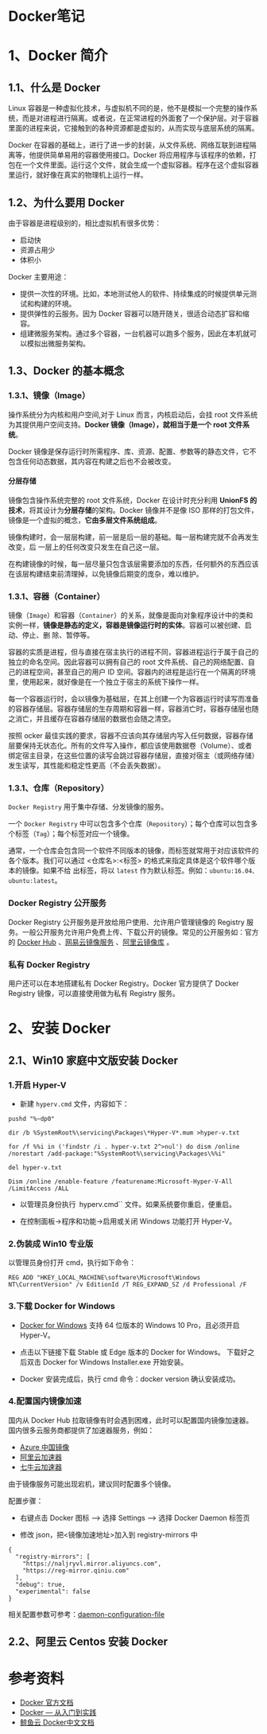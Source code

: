 Docker笔记
====================

# 1、Docker 简介

## 1.1、什么是 Docker
Linux 容器是一种虚拟化技术，与虚拟机不同的是，他不是模拟一个完整的操作系统，而是对进程进行隔离。或者说，在正常进程的外面套了一个保护层。对于容器里面的进程来说，它接触到的各种资源都是虚拟的，从而实现与底层系统的隔离。

Docker 在容器的基础上，进行了进一步的封装，从文件系统、网络互联到进程隔离等，他提供简单易用的容器使用接口。Docker 将应用程序与该程序的依赖，打包在一个文件里面。运行这个文件，就会生成一个虚拟容器。程序在这个虚拟容器里运行，就好像在真实的物理机上运行一样。

## 1.2、为什么要用 Docker
由于容器是进程级别的，相比虚拟机有很多优势：
- 启动快
- 资源占用少
- 体积小

Docker 主要用途：
- 提供一次性的环境。比如，本地测试他人的软件、持续集成的时候提供单元测试和构建的环境。
- 提供弹性的云服务。因为 Docker 容器可以随开随关，很适合动态扩容和缩容。
- 组建微服务架构。通过多个容器，一台机器可以跑多个服务，因此在本机就可以模拟出微服务架构。

## 1.3、Docker 的基本概念

### 1.3.1、镜像（Image）
操作系统分为内核和用户空间,对于 Linux 而言，内核启动后，会挂 root 文件系统为其提供用户空间支持。**Docker 镜像（Image），就相当于是一个 root 文件系统**。

Docker 镜像是保存运行时所需程序、库、资源、配置、参数等的静态文件，它不包含任何动态数据，其内容在构建之后也不会被改变。

#### 分层存储
镜像包含操作系统完整的 root	文件系统，Docker 在设计时充分利用	**UnionFS 的技术**，将其设计为**分层存储**的架构。Docker 镜像并不是像 ISO
那样的打包文件，镜像是一个虚拟的概念，**它由多层文件系统组成**。

镜像构建时，会一层层构建，前一层是后一层的基础。每一层构建完就不会再发生改变，后 一层上的任何改变只发生在自己这一层。

在构建镜像的时候，每一层尽量只包含该层需要添加的东西，任何额外的东西应该在该层构建结束前清理掉，以免镜像后期变的庞杂，难以维护。

### 1.3.1、容器（Container）
镜像（``Image``）和容器（``Container``）的关系，就像是面向对象程序设计中的类和实例一样，**镜像是静态的定义，容器是镜像运行时的实体**。容器可以被创建、启动、停止、删 除、暂停等。

容器的实质是进程，但与直接在宿主执行的进程不同，容器进程运行于属于自己的独立的命名空间。因此容器可以拥有自己的 root	文件系统、自己的网络配置、自己的进程空间，甚至自己的用户 ID	空间。容器内的进程是运行在一个隔离的环境里，使用起来，就好像是在一个独立于宿主的系统下操作一样。

每一个容器运行时，会以镜像为基础层，在其上创建一个为容器运行时读写而准备的容器存储层。容器存储层的生存周期和容器一样，容器消亡时，容器存储层也随之消亡，并且缓存在容器存储层的数据也会随之清空。

按照 ocker 最佳实践的要求，容器不应该向其存储层内写入任何数据，容器存储层要保持无状态化。所有的文件写入操作，都应该使用数据卷（Volume）、或者绑定宿主目录，在这些位置的读写会跳过容器存储层，直接对宿主（或网络存储）发生读写，其性能和稳定性更高（不会丢失数据）。

### 1.3.1、仓库（Repository）
``Docker Registry`` 用于集中存储、分发镜像的服务。

一个 ``Docker	Registry`` 中可以包含多个仓库（``Repository``）；每个仓库可以包含多个标签（``Tag``）；每个标签对应一个镜像。

通常，一个仓库会包含同一个软件不同版本的镜像，而标签就常用于对应该软件的各个版本。我们可以通过	 <仓库名>:<标签> 的格式来指定具体是这个软件哪个版本的镜像。如果不给 出标签，将以	``latest`` 作为默认标签。例如：``ubuntu:16.04、ubuntu:latest``。

### Docker Registry	公开服务
Docker Registry	公开服务是开放给用户使用、允许用户管理镜像的	Registry 服务。一般公开服务允许用户免费上传、下载公开的镜像。常见的公开服务如：官方的 [Docker	Hub](https://hub.docker.com/) 、[网易云镜像服务](https://c.163.com/hub#/m/library/) 、[阿里云镜像库](https://cr.console.aliyun.com/) 。

### 私有 Docker Registry
用户还可以在本地搭建私有 Docker	Registry。Docker 官方提供了 Docker	Registry 镜像，可以直接使用做为私有	Registry 服务。

# 2、安装 Docker

## 2.1、Win10 家庭中文版安装 Docker

### 1.开启 Hyper-V

- 新建 ``hyperv.cmd`` 文件，内容如下：
```text
pushd "%~dp0"

dir /b %SystemRoot%\servicing\Packages\*Hyper-V*.mum >hyper-v.txt

for /f %%i in ('findstr /i . hyper-v.txt 2^>nul') do dism /online /norestart /add-package:"%SystemRoot%\servicing\Packages\%%i"

del hyper-v.txt

Dism /online /enable-feature /featurename:Microsoft-Hyper-V-All /LimitAccess /ALL
```
- 以管理员身份执行` `hyperv.cmd`` 文件。如果系统要你重启，便重启。

- 在控制面板->程序和功能->启用或关闭 Windows 功能打开 Hyper-V。

### 2.伪装成 Win10 专业版
以管理员身份打开 cmd，执行如下命令：
```text
REG ADD "HKEY_LOCAL_MACHINE\software\Microsoft\Windows NT\CurrentVersion" /v EditionId /T REG_EXPAND_SZ /d Professional /F
```

### 3.下载 Docker for Windows
- [Docker for Windows](https://docs.docker.com/docker-for-windows/install/) 支持 64 位版本的 Windows 10 Pro，且必须开启 Hyper-V。

- 点击以下链接下载 Stable 或 Edge 版本的 Docker	for	Windows。
下载好之后双击 Docker for Windows Installer.exe	开始安装。

- Docker 安装完成后，执行 cmd 命令：docker version 确认安装成功。

### 4.配置国内镜像加速
国内从 Docker Hub 拉取镜像有时会遇到困难，此时可以配置国内镜像加速器。国内很多云服务商都提供了加速器服务，例如：

- [Azure 中国镜像](https://github.com/Azure/container-service-for-azure-china/blob/master/aks/README.md#22-container-registry-proxy)
- [阿里云加速器](https://cr.console.aliyun.com/cn-hangzhou/mirrors)
- [七牛云加速器](https://kirk-enterprise.github.io/hub-docs/#/user-guide/mirror)

由于镜像服务可能出现宕机，建议同时配置多个镜像。

配置步骤：
- 右键点击 Docker 图标 --> 选择 Settings --> 选择 Docker Daemon 标签页

- 修改 json，把<镜像加速地址>加入到 registry-mirrors 中
```text
{
  "registry-mirrors": [
    "https://naljryvl.mirror.aliyuncs.com",
    "https://reg-mirror.qiniu.com"
  ],
  "debug": true,
  "experimental": false
}
```
相关配置参数可参考：[daemon-configuration-file](https://docs.docker.com/engine/reference/commandline/dockerd/#daemon-configuration-file)

## 2.2、阿里云 Centos 安装 Docker




# 参考资料
- [Docker 官方文档](https://docs.docker.com/)
- [Docker — 从入门到实践](https://yeasy.gitbooks.io/docker_practice/content/)
- [鲸鱼云 Docker中文文档](https://www.kancloud.cn/jingyucloud/docker/216412)


